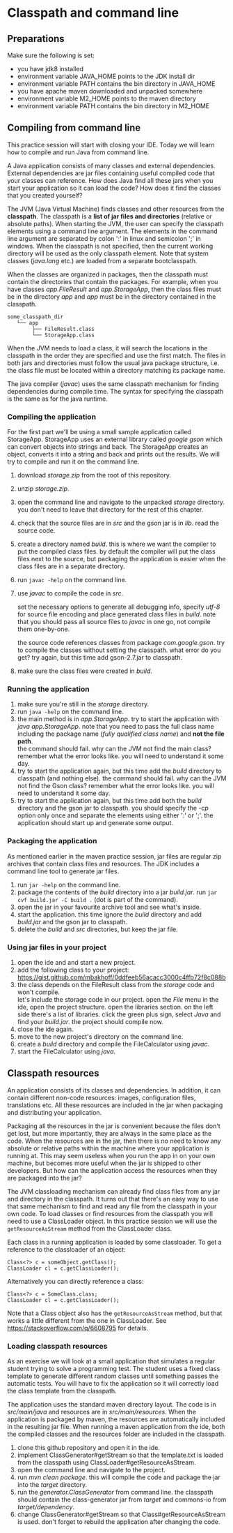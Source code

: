 # Classpath and command line

## Preparations

Make sure the following is set:
* you have jdk8 installed
* environment variable JAVA_HOME points to the JDK install dir
* environment variable PATH contains the bin directory in JAVA_HOME
* you have apache maven downloaded and unpacked somewhere
* environment variable M2_HOME points to the maven directory
* environment variable PATH contains the bin directory in M2_HOME

## Compiling from command line

This practice session will start with closing your IDE. 
Today we will learn how to compile and run Java from command line. 

A Java application consists of many classes and external dependencies. 
External dependencies are jar files containing useful compiled code that your classes can reference. 
How does Java find all these jars when you start your application so it can load the code? 
How does it find the classes that you created yourself? 
 
The JVM (Java Virtual Machine) finds classes and other resources from the **classpath**.
The classpath is a **list of jar files and directories** (relative or absolute paths).
When starting the JVM, the user can specify the classpath elements using a command line argument.
The elements in the command line argument are separated by colon ':' in linux and semicolon ';' in windows. 
When the classpath is not specified, then the current working directory will be used as the only classpath element. 
Note that system classes (*java.lang* etc.) are loaded from a separate bootclasspath. 

When the classes are organized in packages, then the classpath must contain the directories that contain the packages.
For example, when you have classes *app.FileResult* and *app.StorageApp*, then the class files must be in the directory *app* and *app* must be in the directory contained in the classpath.

```
some_classpath_dir
   └── app
        ├── FileResult.class
        └── StorageApp.class
```

When the JVM needs to load a class, it will search the locations in the classpath in the order they are specified and use the first match.
The files in both jars and directories must follow the usual java package structure, i.e. the class file must be located within a directory matching its package name. 

The java compiler (*javac*) uses the same classpath mechanism for finding dependencies during compile time. 
The syntax for specifying the classpath is the same as for the java runtime. 

### Compiling the application

For the first part we'll be using a small sample application called StorageApp. 
StorageApp uses an external library called *google gson* which can convert objects into strings and back. 
The StorageApp creates an object, converts it into a string and back and prints out the results. 
We will try to compile and run it on the command line. 

1. download *storage.zip* from the root of this repository.
2. unzip *storage.zip*.
3. open the command line and navigate to the unpacked *storage* directory. 
   you don't need to leave that directory for the rest of this chapter.  
4. check that the source files are in *src* and the gson jar is in *lib*. 
   read the source code.  
5. create a directory named *build*. 
   this is where we want the compiler to put the compiled class files.
   by default the compiler will put the class files next to the source, but packaging the application is easier when the class files are in a separate directory.
6. run `javac -help` on the command line.
7. use *javac* to compile the code in *src*. 
   
   set the necessary options to generate all debugging info, specify *utf-8* for source file encoding and place generated class files in *build*. 
   note that you should pass all source files to *javac* in one go, not compile them one-by-one.   
   
   the source code references classes from package *com.google.gson*. 
   try to compile the classes without setting the classpath. 
   what error do you get? 
   try again, but this time add gson-2.7.jar to classpath. 

8. make sure the class files were created in *build*. 

### Running the application 

1. make sure you're still in the *storage* directory. 
2. run `java -help` on the command line.
3. the main method is in *app.StorageApp*. 
   try to start the application with *java app.StorageApp*.
   note that you need to pass the full class name including the package name (*fully qualified class name*) and **not the file path**.  
   the command should fail. why can the JVM not find the main class?
   remember what the error looks like. you will need to understand it some day. 
4. try to start the application again, but this time add the *build* directory to classpath (and nothing else).
   the command should fail. why can the JVM not find the Gson class?
   remember what the error looks like. you will need to understand it some day. 
5. try to start the application again, but this time add both the *build* directory and the gson jar to classpath.
   you should specify the *-cp* option only once and separate the elements using either ':' or ';'.
   the application should start up and generate some output.

### Packaging the application

As mentioned earlier in the maven practice session, jar files are regular zip archives that contain class files and resources. 
The JDK includes a command line tool to generate jar files. 

1. run `jar -help` on the command line.
2. package the contents of the *build* directory into a jar *build.jar*. 
   run `jar cvf build.jar -C build .` (dot is part of the command).
3. open the jar in your favourite archive tool and see what's inside.
4. start the application. 
   this time ignore the *build* directory and add *build.jar* and the gson jar to classpath. 
5. delete the *build* and *src* directories, but keep the jar file.

### Using jar files in your project

1. open the ide and and start a new project.
2. add the following class to your project: 
   https://gist.github.com/mbakhoff/0ddfeeb56acacc3000c4ffb72f8c088b 
3. the class depends on the FileResult class from the *storage* code and won't compile.  
   let's include the storage code in our project.
   open the *File* menu in the ide, open the project structure. 
   open the libraries section. 
   on the left side there's a list of libraries. 
   click the green plus sign, select *Java* and find your *build.jar*.
   the project should compile now. 
4. close the ide again.
5. move to the new project's directory on the command line.
6. create a *build* directory and compile the FileCalculator using *javac*.
7. start the FileCalculator using *java*. 

## Classpath resources

An application consists of its classes and dependencies. 
In addition, it can contain different non-code resources: images, configuration files, translations etc.
All these resources are included in the jar when packaging and distributing your application.

Packaging all the resources in the jar is convenient because the files don't get lost, but more importantly, they are always in the same place as the code.
When the resources are in the jar, then there is no need to know any absolute or relative paths within the machine where your application is running at.
This may seem useless when you run the app in on your own machine, but becomes more useful when the jar is shipped to other developers. 
But how can the application access the resources when they are packaged into the jar? 

The JVM classloading mechanism can already find class files from any jar and directory in the classpath. 
It turns out that there's an easy way to use that same mechanism to find and read any file from the classpath in your own code. 
To load classes or find resources from the classpath you will need to use a ClassLoader object.
In this practice session we will use the `getResourceAsStream` method from the ClassLoader class. 

Each class in a running application is loaded by some classloader. 
To get a reference to the classloader of an object: 

```
Class<?> c = someObject.getClass();
ClassLoader cl = c.getClassLoader();
```

Alternatively you can directly reference a class: 

```
Class<?> c = SomeClass.class;
ClassLoader cl = c.getClassLoader();
```

Note that a Class object also has the `getResourceAsStream` method, but that works a little different from the one in ClassLoader. 
See https://stackoverflow.com/q/6608795 for details. 

### Loading classpath resources

As an exercise we will look at a small application that simulates a regular student trying to solve a programming test. 
The student uses a fixed class template to generate different random classes until something passes the automatic tests.
You will have to fix the application so it will correctly load the class template from the classpath.

The application uses the standard maven directory layout. 
The code is in *src/main/java* and resources are in *src/main/resources*.
When the application is packaged by maven, the resources are automatically included in the resulting jar file.
When running a maven application from the ide, both the compiled classes and the resources folder are included in the classpath.  

1. clone this github repository and open it in the ide.  
2. implement ClassGenerator#getStream so that the template.txt is loaded from the classpath using ClassLoader#getResourceAsStream.  
3. open the command line and navigate to the project.
4. run *mvn clean package*. 
   this will compile the code and package the jar into the *target* directory.
5. run the *generator.ClassGenerator* from command line. 
   the classpath should contain the class-generator jar from *target* and commons-io from *target/dependency*.
6. change ClassGenerator#getStream so that Class#getResourceAsStream is used. 
   don't forget to rebuild the application after changing the code. 
